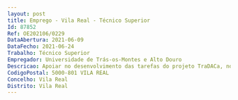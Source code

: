 ```yaml
--- 
layout: post
title: Emprego - Vila Real - Técnico Superior
Id: 87852
Ref: OE202106/0229
DataAbertura: 2021-06-09
DataFecho: 2021-06-24
Trabalho: Técnico Superior
Empregador: Universidade de Trás-os-Montes e Alto Douro
Descricao: Apoiar no desenvolvimento das tarefas do projeto TraDACa, nomeadamente  trabalhos experimentais imagiológicos articulares em cadáveres, avaliação ortopédica, imagiológica e cinética cinemática da anca em cães.
CodigoPostal: 5000-801 VILA REAL
Concelho: Vila Real
Distrito: Vila Real
--- 
```


